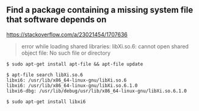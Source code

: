 ## Find a package containing a missing system file that software depends on
https://stackoverflow.com/a/23021454/1707636
> error while loading shared libraries: libXi.so.6: cannot open shared object file: No such file or directory
```shell
$ sudo apt-get install apt-file && apt-file update

$ apt-file search libXi.so.6
libxi6: /usr/lib/x86_64-linux-gnu/libXi.so.6
libxi6: /usr/lib/x86_64-linux-gnu/libXi.so.6.1.0
libxi6-dbg: /usr/lib/debug/usr/lib/x86_64-linux-gnu/libXi.so.6.1.0

$ sudo apt-get install libxi6
```
